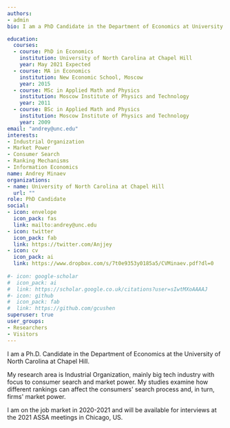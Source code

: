 ```yaml
---
authors:
- admin
bio: I am a PhD Candidate in the Department of Economics at University of North Carolina at Chapel Hill. My research area is Industrial Organization with focus to consumer search and market power. My studies examine how different rankings can affect the consumers’ search process and, in turn, firms’ market power. I am on the job market in 2020-2021 and will be available for interviews at the 2021 ASSA meetings in Chicago, US.

education:
  courses:
  - course: PhD in Economics
    institution: University of North Carolina at Chapel Hill
    year: May 2021 Expected
  - course: MA in Economics
    institution: New Economic School, Moscow
    year: 2015
  - course: MSc in Applied Math and Physics
    institution: Moscow Institute of Physics and Technology
    year: 2011
  - course: BSc in Applied Math and Physics
    institution: Moscow Institute of Physics and Technology
    year: 2009
email: "andrey@unc.edu"
interests:
- Industrial Organization
- Market Power
- Consumer Search
- Ranking Mechanisms
- Information Economics
name: Andrey Minaev
organizations:
- name: University of North Carolina at Chapel Hill
  url: ""
role: PhD Candidate
social:
- icon: envelope
  icon_pack: fas
  link: mailto:andrey@unc.edu
- icon: twitter
  icon_pack: fab
  link: https://twitter.com/Anjjey
- icon: cv
  icon_pack: ai
  link: https://www.dropbox.com/s/7t0e9353y0185a5/CVMinaev.pdf?dl=0
  
#- icon: google-scholar
#  icon_pack: ai
#  link: https://scholar.google.co.uk/citations?user=sIwtMXoAAAAJ
#- icon: github
#  icon_pack: fab
#  link: https://github.com/gcushen
superuser: true
user_groups:
- Researchers
- Visitors
---
```


I am a Ph.D. Candidate in the Department of Economics at the University of North Carolina at Chapel Hill.

My research area is Industrial Organization, mainly big tech industry with focus to consumer search and market power. My studies examine how different rankings can affect the consumers' search process and, in turn, firms' market power.

I am on the job market in 2020-2021 and will be available for interviews at the 2021 ASSA meetings in Chicago, US.



